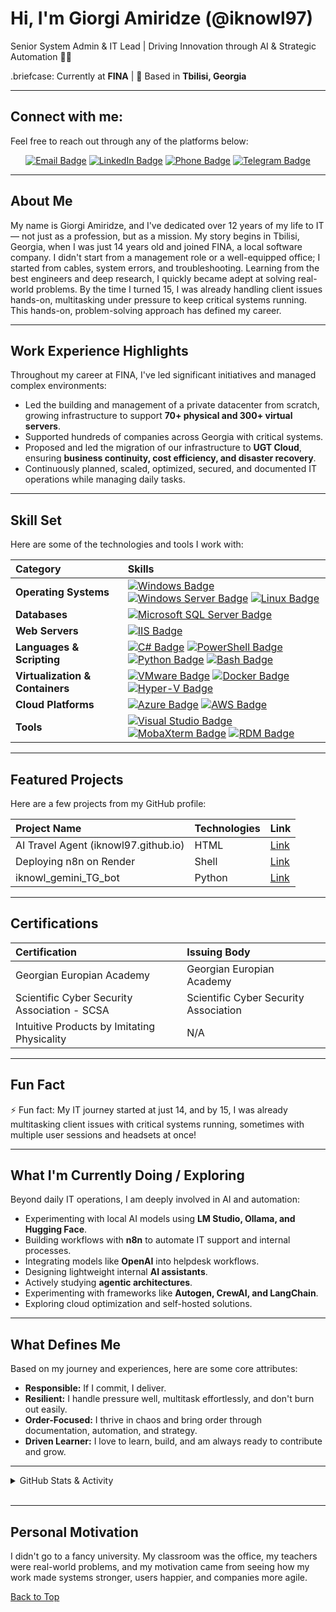 # Hi, I'm Giorgi Amiridze (@iknowl97)

Senior System Admin & IT Lead | Driving Innovation through AI & Strategic Automation 🤖🚀

.briefcase: Currently at **FINA** | 📍 Based in **Tbilisi, Georgia**

---

## Connect with me:

Feel free to reach out through any of the platforms below:

<p align="center">
  <a href="mailto:gioamiridze@live.com"><img src="https://img.shields.io/badge/-gioamiridze@live.com-ffb6c1?style=for-the-badge&logo=gmail&logoColor=white" alt="Email Badge"/></a>
  <a href="https://www.linkedin.com/in/gioamiridze/" target="_blank"><img src="https://img.shields.io/badge/-Giorgi%20Amiridze-a7c7e4?style=for-the-badge&logo=linkedin&logoColor=white" alt="LinkedIn Badge"/></a>
  <a href="tel:+995577250239"><img src="https://img.shields.io/badge/-+995%20577%2025--02--39-98fb98?style=for-the-badge&logo=whatsapp&logoColor=white" alt="Phone Badge"/></a>
  <a href="https://t.me/iknowl1" target="_blank"><img src="https://img.shields.io/badge/-iknowl1-afeeee?style=for-the-badge&logo=telegram&logoColor=white" alt="Telegram Badge"/></a>
</p>

---

## About Me

My name is Giorgi Amiridze, and I've dedicated over 12 years of my life to IT — not just as a profession, but as a mission. My story begins in Tbilisi, Georgia, when I was just 14 years old and joined FINA, a local software company. I didn't start from a management role or a well-equipped office; I started from cables, system errors, and troubleshooting. Learning from the best engineers and deep research, I quickly became adept at solving real-world problems. By the time I turned 15, I was already handling client issues hands-on, multitasking under pressure to keep critical systems running. This hands-on, problem-solving approach has defined my career.

---

## Work Experience Highlights

Throughout my career at FINA, I've led significant initiatives and managed complex environments:

- Led the building and management of a private datacenter from scratch, growing infrastructure to support **70+ physical and 300+ virtual servers**.
- Supported hundreds of companies across Georgia with critical systems.
- Proposed and led the migration of our infrastructure to **UGT Cloud**, ensuring **business continuity, cost efficiency, and disaster recovery**.
- Continuously planned, scaled, optimized, secured, and documented IT operations while managing daily tasks.

---

## Skill Set

Here are some of the technologies and tools I work with:

| Category                        | Skills                                                                                                                                                                                                                                                                                                                                                                                                                                                                                                                                                                                                                                                                                                                                                                                               |
| :------------------------------ | :--------------------------------------------------------------------------------------------------------------------------------------------------------------------------------------------------------------------------------------------------------------------------------------------------------------------------------------------------------------------------------------------------------------------------------------------------------------------------------------------------------------------------------------------------------------------------------------------------------------------------------------------------------------------------------------------------------------------------------------------------------------------------------------------------- |
| **Operating Systems**           | <a href="https://www.microsoft.com/en-us/windows/" target="_blank"><img src="https://img.shields.io/badge/-Windows-a7c7e4?style=for-the-badge&logo=windows&logoColor=white" alt="Windows Badge"/></a> <a href="https://docs.microsoft.com/en-us/windows-server/" target="_blank"><img src="https://img.shields.io/badge/-Windows%20Server-a7c7e4?style=for-the-badge&logo=windows%20server&logoColor=white" alt="Windows Server Badge"/></a> <a href="https://www.linux.org/" target="_blank"><img src="https://img.shields.io/badge/-Linux-ffffb3?style=for-the-badge&logo=linux&logoColor=black" alt="Linux Badge"/></a>                                                                                                                                                                           |
| **Databases**                   | <a href="https://www.microsoft.com/en-us/sql-server/" target="_blank"><img src="https://img.shields.io/badge/-SQL%20Server-ffb6c1?style=for-the-badge&logo=microsoft%20sql%20server&logoColor=white" alt="Microsoft SQL Server Badge"/></a>                                                                                                                                                                                                                                                                                                                                                                                                                                                                                                                                                          |
| **Web Servers**                 | <a href="https://www.iis.net/" target="_blank"><img src="https://img.shields.io/badge/-IIS-ffffb3?style=for-the-badge&logo=iis&logoColor=black" alt="IIS Badge"/></a>                                                                                                                                                                                                                                                                                                                                                                                                                                                                                                                                                                                                                                |
| **Languages & Scripting**       | <a href="https://docs.microsoft.com/en-us/dotnet/csharp/" target="_blank"><img src="https://img.shields.io/badge/-C%23-98fb98?style=for-the-badge&logo=c-sharp&logoColor=white" alt="C# Badge"/></a> <a href="https://docs.microsoft.com/en-us/powershell/" target="_blank"><img src="https://img.shields.io/badge/-PowerShell-a7c7e4?style=for-the-badge&logo=powershell&logoColor=white" alt="PowerShell Badge"/></a> <a href="https://www.python.org/" target="_blank"><img src="https://img.shields.io/badge/-Python-98fb98?style=for-the-badge&logo=python&logoColor=white" alt="Python Badge"/></a> <a href="https://www.gnu.org/software/bash/" target="_blank"><img src="https://img.shields.io/badge/-Bash-98fb98?style=for-the-badge&logo=gnu-bash&logoColor=white" alt="Bash Badge"/></a> |
| **Virtualization & Containers** | <a href="https://www.vmware.com/" target="_blank"><img src="https://img.shields.io/badge/-VMware-d3b5e5?style=for-the-badge&logo=vmware&logoColor=white" alt="VMware Badge"/></a> <a href="https://www.docker.com/" target="_blank"><img src="https://img.shields.io/badge/-Docker-a7c7e4?style=for-the-badge&logo=docker&logoColor=white" alt="Docker Badge"/></a> <a href="https://learn.microsoft.com/en-us/virtualization/hyper-v-on-windows/" target="_blank"><img src="https://img.shields.io/badge/-Hyper--V-d3b5e5?style=for-the-badge&logo=hyperv&logoColor=white" alt="Hyper-V Badge"/></a>                                                                                                                                                                                                |
| **Cloud Platforms**             | <a href="https://azure.microsoft.com/" target="_blank"><img src="https://img.shields.io/badge/-Azure-a7c7e4?style=for-the-badge&logo=microsoft-azure&logoColor=white" alt="Azure Badge"/></a> <a href="https://aws.amazon.com/" target="_blank"><img src="https://img.shields.io/badge/-AWS-ffffb3?style=for-the-badge&logo=amazon-aws&logoColor=black" alt="AWS Badge"/></a>                                                                                                                                                                                                                                                                                                                                                                                                                        |
| **Tools**                       | <a href="https://visualstudio.microsoft.com/" target="_blank"><img src="https://img.shields.io/badge/-Visual%20Studio-a7c7e4?style=for-the-badge&logo=visual%20studio&logoColor=white" alt="Visual Studio Badge"/></a> <a href="https://mobaxterm.mobatek.net/" target="_blank"><img src="https://img.shields.io/badge/-MobaXterm-a7c7e4?style=for-the-badge&logo=mobaxterm&logoColor=white" alt="MobaXterm Badge"/></a> <a href="https://remotedesktopmanager.com/" target="_blank"><img src="https://img.shields.io/badge/-RDM-d3b5e5?style=for-the-badge&logo=remotedesktopmanager&logoColor=white" alt="RDM Badge"/></a>                                                                                                                                                                         |

---

## Featured Projects

Here are a few projects from my GitHub profile:

| Project Name                         | Technologies | Link                                                     |
| :----------------------------------- | :----------- | :------------------------------------------------------- |
| AI Travel Agent (iknowl97.github.io) | HTML         | [Link](https://iknowl97.github.io/AI-Travel-Agent/)      |
| Deploying n8n on Render              | Shell        | [Link](https://github.com/iknowl97/n8n-render)           |
| iknowl_gemini_TG_bot                 | Python       | [Link](https://github.com/iknowl97/iknowl_gemini_TG_bot) |

---

## Certifications

| Certification                                | Issuing Body                          |
| :------------------------------------------- | :------------------------------------ |
| Georgian Europian Academy                    | Georgian Europian Academy             |
| Scientific Cyber Security Association - SCSA | Scientific Cyber Security Association |
| Intuitive Products by Imitating Physicality  | N/A                                   |

---

## Fun Fact

⚡ Fun fact: My IT journey started at just 14, and by 15, I was already multitasking client issues with critical systems running, sometimes with multiple user sessions and headsets at once!

---

## What I'm Currently Doing / Exploring

Beyond daily IT operations, I am deeply involved in AI and automation:

- Experimenting with local AI models using **LM Studio, Ollama, and Hugging Face**.
- Building workflows with **n8n** to automate IT support and internal processes.
- Integrating models like **OpenAI** into helpdesk workflows.
- Designing lightweight internal **AI assistants**.
- Actively studying **agentic architectures**.
- Experimenting with frameworks like **Autogen, CrewAI, and LangChain**.
- Exploring cloud optimization and self-hosted solutions.

---

## What Defines Me

Based on my journey and experiences, here are some core attributes:

- **Responsible:** If I commit, I deliver.
- **Resilient:** I handle pressure well, multitask effortlessly, and don't burn out easily.
- **Order-Focused:** I thrive in chaos and bring order through documentation, automation, and strategy.
- **Driven Learner:** I love to learn, build, and am always ready to contribute and grow.

---

<details>
<summary>GitHub Stats & Activity</summary>

<p align="center">
<picture>
  <source srcset="https://github-readme-stats.vercel.app/api?username=iknowl97&show_icons=true&theme=dark" media="(prefers-color-scheme: dark)" />
  <source srcset="https://github-readme-stats.vercel.app/api?username=iknowl97&show_icons=true&theme=transparent" media="(prefers-color-scheme: light), (prefers-color-scheme: no-preference)" />
  <img src="https://github-readme-stats.vercel.app/api?username=iknowl97&show_icons=true&theme=transparent" alt="Giorgi Amiridze's GitHub Stats" />
</picture>

<picture>
  <source srcset="https://github-readme-stats.vercel.app/api/top-langs/?username=iknowl97&layout=compact&langs_count=10&theme=dark" media="(prefers-color-scheme: dark)" />
  <source srcset="https://github-readme-stats.vercel.app/api/top-langs/?username=iknowl97&layout=compact&langs_count=10&theme=transparent" media="(prefers-color-scheme: light), (prefers-color-scheme: no-preference)" />
  <img src="https://github-readme-stats.vercel.app/api/top-langs/?username=iknowl97&layout=compact&langs_count=10&theme=transparent" alt="Top Languages" />
</picture>
</p>

<!-- Profile Views Counter -->
<p align="center">
  <img src="https://komarev.com/ghpvc/?username=iknowl97&label=Profile%20Views&color=0e75b6&style=flat" alt="Profile Views" />
</p>

</details>

<br/>

---

## Personal Motivation

I didn't go to a fancy university. My classroom was the office, my teachers were real-world problems, and my motivation came from seeing how my work made systems stronger, users happier, and companies more agile.

[Back to Top](#hi-im-giorgi-amiridze-iknowl97)
